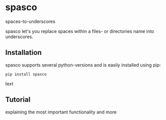 
spasco
=============
spaces-to-underscores

[comment]: <> (pypi, versions and link to pypi)
[comment]: <> ([![conda version]&#40;https://img.shields.io/&#41;]&#40;https://anaconda.org/&#41;    # https://shields.io/category/version)

[comment]: <> ([![platform]&#40;https://img.shields.io/&#41;]&#40;&#41;    # https://shields.io/category/platform-support)

[comment]: <> ([![license]&#40;https://img.shields.io/conda/&#41;]&#40;&#41;    # https://shields.io/category/license)


[comment]: <> ([![Travis CI]&#40;https://img.shields.io/&#41;]&#40;https://travis-ci.com/github/numpy/numpy&#41;     # https://shields.io/category/build)

[comment]: <> ([![codecov]&#40;https://img.shields.io/&#41;]&#40;https://codecov.io/&#41;    # https://shields.io/category/coverage)

[comment]: <> ([![codacy]&#40;https://img.shields.io/&#41;]&#40;&#41;    # https://shields.io/category/analysis)

[comment]: <> (![total lines]&#40;https://img.shields.io/&#41;    # https://shields.io/category/size)

[comment]: <> (![repo size]&#40;https://img.shields.io/&#41;    # https://shields.io/category/size)



spasco let's you replace spaces within a files- or directories name into underscores.

[comment]: <> (gif or animation which shows how spasco works)

Installation
------------

spasco supports several python-versions and is easily installed using pip:

``` {.sourceCode .bash}
pip install spasco
```

text

Tutorial
--------

explaining the most important functionality and more

